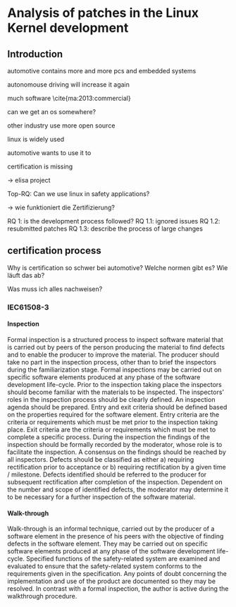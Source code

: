 # Analysis of patches in the Linux Kernel development

## Introduction

automotive contains more and more pcs and embedded systems

autonomouse driving will increase it again

much software \cite{ma:2013:commercial}

can we get an os somewhere?

other industry use more open source

linux is widely used

automotive wants to use it to

certification is missing

-> elisa project

Top-RQ: Can we use linux in safety applications?

-> wie funktioniert die Zertifizierung?

RQ 1: is the development process followed?
RQ 1.1: ignored issues
RQ 1.2: resubmitted patches
RQ 1.3: describe the process of large changes

## certification process

Why is certification so schwer bei automotive?
Welche normen gibt es?
Wie läuft das ab?

Was muss ich alles nachweisen?

### IEC61508-3
#### Inspection
Formal inspection is a structured process to inspect software material that is
carried out by peers of the person producing the material to find defects and to enable the
producer to improve the material. The producer should take no part in the inspection process,
other than to brief the inspectors during the familiarization stage. Formal inspections may be
carried out on specific software elements produced at any phase of the software development
life-cycle.
Prior to the inspection taking place the inspectors should become familiar with the materials
to be inspected. The inspectors’ roles in the inspection process should be clearly defined. An
inspection agenda should be prepared. Entry and exit criteria should be defined based on the
properties required for the software element. Entry criteria are the criteria or requirements
which must be met prior to the inspection taking place. Exit criteria are the criteria or
requirements which must be met to complete a specific process.
During the inspection the findings of the inspection should be formally recorded by the
moderator, whose role is to facilitate the inspection. A consensus on the findings should be
reached by all inspectors. Defects should be classified as either a) requiring rectification prior
to acceptance or b) requiring rectification by a given time / milestone. Defects identified
should be referred to the producer for subsequent rectification after completion of the
inspection. Dependent on the number and scope of identified defects, the moderator may
determine it to be necessary for a further inspection of the software material.

#### Walk-through
Walk-through is an informal technique, carried out by the producer of a
software element in the presence of his peers with the objective of finding defects in the
software element. They may be carried out on specific software elements produced at any
phase of the software development life-cycle.
Specified functions of the safety-related system are examined and evaluated to ensure that
the safety-related system conforms to the requirements given in the specification. Any points
of doubt concerning the implementation and use of the product are documented so they may
be resolved. In contrast with a formal inspection, the author is active during the walkthrough
procedure.
